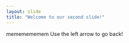 ```yaml
---
layout: slide
title: "Welcome to our second slide!"
---
```

mememememem
Use the left arrow to go back!
